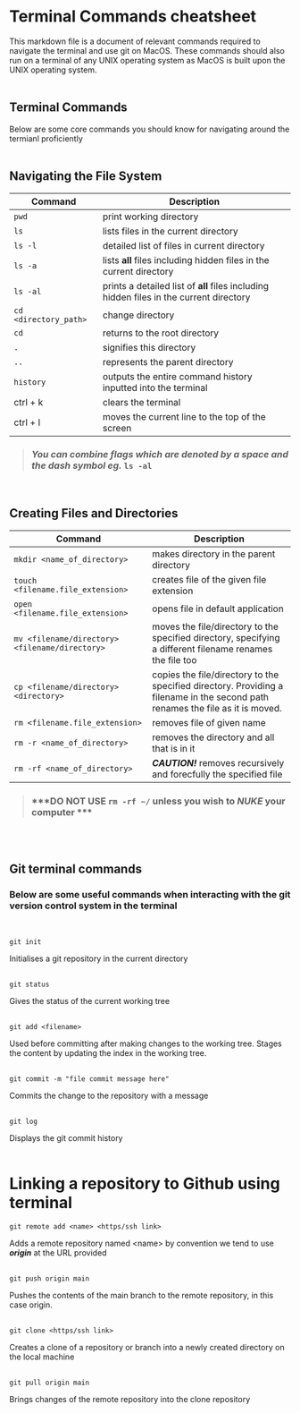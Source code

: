 # Terminal Commands cheatsheet

This markdown file is a document of relevant commands required to navigate the terminal and use git on MacOS. These commands should also run on a terminal of any UNIX operating system as MacOS is built upon the UNIX operating system. <br><br>

## Terminal Commands

Below are some core commands you should know for navigating around the termianl proficiently <br><br>

## Navigating the File System

| **Command** | Description |
| --- | --- |
| `pwd` | print working directory |
| `ls` | lists files in the current directory |
| `ls -l`| detailed list of files in current directory |
| `ls -a` | lists **all** files including hidden files in the current directory |
| `ls -al`| prints a detailed list of **all** files including hidden files in the current directory |
| `cd <directory_path>`| change directory |
| `cd` | returns to the root directory |
| `.`| signifies this directory |
| `..`| represents the parent directory |
| `history`| outputs the entire command history inputted into the terminal |
| ctrl + k | clears the terminal
| ctrl + l | moves the current line to the top of the screen |

> ### *You can combine flags which are denoted by a space and the dash symbol eg.* `ls -al`

<br>

## Creating Files and Directories

| **Command** | Description |
| --- | --- |
| `mkdir <name_of_directory>` | makes directory in the parent directory |
| `touch <filename.file_extension>`| creates file of the given file extension |
| `open <filename.file_extension>`| opens file in default application |
| `mv <filename/directory> <filename/directory>`| moves the file/directory to the specified directory, specifying a different filename renames the file too
| `cp <filename/directory> <directory>`| copies the file/directory to the specified directory. Providing a filename in the second path renames the file as it is moved.
| `rm <filename.file_extension>` | removes file of given name |
| `rm -r <name_of_directory>`| removes the directory and all that is in it |
| `rm -rf <name_of_directory>`| ***CAUTION!*** removes recursively and forecfully the specified file |

> ### ***DO NOT USE `rm -rf ~/` unless you wish to ***NUKE*** your computer  ***

<br><br>

## Git terminal commands

### Below are some useful commands when interacting with the git version control system in the terminal

<br> 

```
git init 
```
Initialises a git repository in the current directory <br><br>

```
git status
```
Gives the status of the current working tree <br><br>

```
git add <filename>
```
Used before committing after making changes to the working tree. Stages the content by updating the index in the working tree. <br><br>

```
git commit -m "file commit message here"
```
Commits the change to the repository with a message <br><br>

```
git log
```
Displays the git commit history <br><br>

# Linking a repository to Github using terminal

```
git remote add <name> <https/ssh link>
```
Adds a remote repository named \<name> by convention we tend to use ***origin*** at the URL provided <br><br>

```
git push origin main
```
Pushes the contents of the main branch to the remote repository, in this case origin. <br><br>

```
git clone <https/ssh link>
```
Creates a clone of a repository or branch into a newly created directory on the local machine <br><br>

```
git pull origin main
```
Brings changes of the remote repository into the clone repository